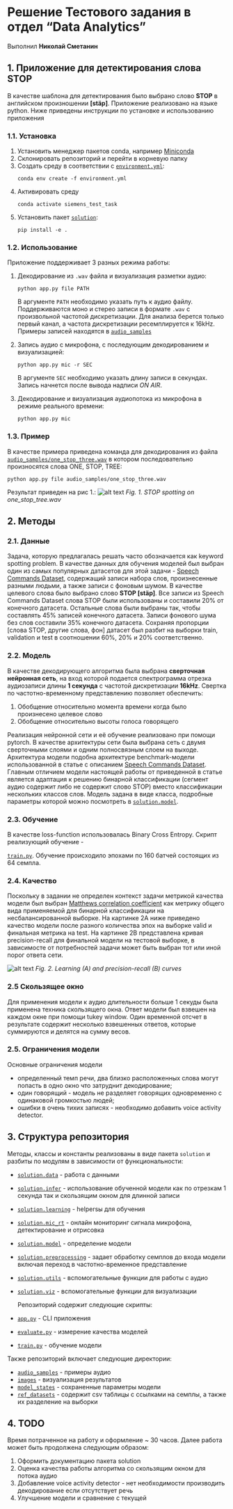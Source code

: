 # Решение Тестового задания в отдел “Data Analytics”
Выполнил **Николай Сметанин**


## 1. Приложение для детектирования слова STOP

В качестве шаблона для детектирования было выбрано слово **STOP** в английском произношении **[stäp]**. Приложение 
реализовано на языке python. Ниже приведены инструкции по установке и использованию приложения

### 1.1. Установка
1. Установить менеджер пакетов conda, например 
   [Miniconda](https://docs.conda.io/en/latest/miniconda.html)
1. Склонировать репозиторий и перейти в корневую папку
1. Создать среду в соответствии с 
   [`environment.yml`](https://github.com/nikolaims/siemens_test_task/blob/master/environment.yml):
    ```
    conda env create -f environment.yml
    ```
1. Активировать среду 
   ```
   conda activate siemens_test_task
   ```
1. Установить пакет 
   [`solution`](https://github.com/nikolaims/siemens_test_task/blob/master/solution):
   ```
   pip install -e .
   ```

### 1.2. Использование
Приложение поддерживает 3 разных режима работы:
1.  Декодирование из `.wav` файла и визуализация разметки аудио:
    ```
    python app.py file PATH
    ```
    В аргументе `PATH` необходимо указать путь к аудио файлу. Поддерживаются моно и стерео записи в формате `.wav`
    с произвольной частотой дискретизации. Для анализа берется только первый канал, а частота дискретизации 
    ресемплируется к 16kHz. Примеры записей находятся в 
     [`audio_samples`](https://github.com/nikolaims/siemens_test_task/blob/master/audio_samples)
    
2. Запись аудио с микрофона, с последующим декодированием и визуализацией:
   ```
   python app.py mic -r SEC
   ```
   В аргументе `SEC` необходимо указать длину записи в секундах. Запись начнется после вывода надписи *ON AIR*.
3. Декодирование и визуализация аудиопотока из микрофона в режиме реального времени:
   ```
   python app.py mic
   ```
   
### 1.3. Пример
В качестве примера приведена команда для декодирования из файла 
[`audio_samples/one_stop_three.wav`](https://github.com/nikolaims/siemens_test_task/blob/master/audio_samples/one_stop_three.wav)
в котором последовательно произносятся слова ONE, STOP, TREE: 
```
python app.py file audio_samples/one_stop_three.wav
```
Результат приведен на рис 1.:
![alt text](images/one_stop_tree.png)
*Fig. 1. STOP spotting on one_stop_tree.wav*
   
## 2. Методы
### 2.1. Данные
Задача, которую предлагалась решать часто обозначается как keyword spotting problem. В качестве данных для обучения 
моделей был выбран один из самых популярных датасетов для этой задачи - 
[Speech Commands Dataset](https://paperswithcode.com/dataset/speech-commands), содержащий записи набора слов, 
произнесенные разными людьми, а также записи с фоновым шумом. В качестве целевого слова было выбрано 
слово **STOP [stäp]**. Все записи из Speech Commands Dataset слова STOP были использованы и составили 20% от конечного 
датасета. Остальные слова были выбраны так, чтобы составлять 45% записей конечного датасета. Записи фонового шума без 
слов составили 35% конечного датасета. Сохраняя пропорции [слова STOP, другие слова, фон] датасет был разбит на выборки 
train, validation и test в соотношении 60%, 20% и 20% соответственно. 

### 2.2. Модель

В качестве декодирующего алгоритма была выбрана **сверточная нейронная сеть**, на вход которой подается спектрограмма 
отрезка аудиозаписи длины **1 секунда** с частотой дискретизации **16kHz**. Свертка по частотно-временному представлению
позволяет обеспечить:
 1. Обобщение относительно момента времени когда было произнесено целевое слово
 2. Обобщение относительно высоты голоса говорящего  

Реализация нейронной сети и её обучение реализовано при помощи pytorch. В качестве архитектуры сети была выбрана сеть 
с двумя сверточными слоями и одним полносвязным слоем на выходе. Архитектура модели подобна архитектуре benchmark-модели
использованной в статье с описанием [Speech Commands Dataset](https://paperswithcode.com/dataset/speech-commands). 
Главным отличием модели настоящей работы от приведенной в статье является адаптация к решению бинарной классификации 
(сегмент аудио содержит либо не содержит слово STOP) вместо классификации нескольких классов слов. Модель задана в виде 
класса, подробные параметры которой можно посмотреть в
 [`solution.model`](https://github.com/nikolaims/siemens_test_task/blob/15b5861578199a69e77839cb443f8ef20249d93a/solution/model.py#L4-L18).

### 2.3. Обучение
В качестве loss-function использовалась Binary Cross Entropy. Скрипт реализующий обучение - 

[`train.py`](https://github.com/nikolaims/siemens_test_task/blob/master/train.py). Обучение происходило эпохами по 
160 батчей состоящих из 64 семпла. 

### 2.4. Качество
Поскольку в задании не определен контекст задачи метрикой качества модели был выбран 
[Matthews correlation coefficient](https://en.wikipedia.org/wiki/Matthews_correlation_coefficient)
 как метрику общего вида применяемой для бинарной классификации на несбалансированной выборке. На картинке 2A ниже 
приведено качество модели после разного количества эпох на выборке valid и финальная метрика на test. На картинке 2B
представлена кривая precision-recall для финальной модели на тестовой выборке, в зависимосте от потребностей задачи 
может быть выбран тот или иной порог ответа сети. 

![alt text](images/learning_and_pr_curves.png)
*Fig. 2. Learning (A) and precision-recall (B) curves*

### 2.5 Скользящее окно
Для применения модели к аудио длительности больше 1 секуды была применена техника скользящего окна. 
Ответ модели был взвешен на каждом окне при помощи tukey window. Один временной отсчет в результате содержит несколько 
взвешенных ответов, которые суммируются и делятся на сумму весов. 

### 2.5. Ограничения модели
Основные ограничения модели
- определенный темп речи, два близко расположенных слова могут попасть в 
одно окно что затруднит декодирование; 
- один говорящий - модель не разделяет говорящих одновременно с одинаковой громкостью людей;
- ошибки в очень тихих записях - необходимо добавить voice activity detector.

## 3. Структура репозитория
Методы, классы и константы реализованы в виде пакета `solution` и разбиты по модулям в зависимости от функциональности:
* [`solution.data`](https://github.com/nikolaims/siemens_test_task/blob/master/solution/data.py) - работа с данными
* [`solution.infer`](https://github.com/nikolaims/siemens_test_task/blob/master/solution/infer.py) - использование 
  обученной модели как по отрезкам 1 секунда так и скользящим окном для длинной записи
* [`solution.learning`](https://github.com/nikolaims/siemens_test_task/blob/master/solution/learning.py) - helpersы для обучения
* [`solution.mic_rt`](https://github.com/nikolaims/siemens_test_task/blob/master/solution/mic_rt.py) - онлайн мониторинг сигнала микрофона, детектирование и отрисовка
* [`solution.model`](https://github.com/nikolaims/siemens_test_task/blob/master/solution/model.py) - определение модели
* [`solution.preprocessing`](https://github.com/nikolaims/siemens_test_task/blob/master/solution/preprocessing.py) - 
  задает обработку семплов до входа модели включая переход в частотно-временное представление
* [`solution.utils`](https://github.com/nikolaims/siemens_test_task/blob/master/solution/utils.py) - вспомогательные функции для работы с аудио
* [`solution.viz`](https://github.com/nikolaims/siemens_test_task/blob/master/solution/viz.py) - вспомогательные функции для визуализации

  Репозиторий содержит следующие скрипты:
* [`app.py`](https://github.com/nikolaims/siemens_test_task/blob/master/app.py) - CLI приложения
* [`evaluate.py`](https://github.com/nikolaims/siemens_test_task/blob/master/evaluate.py) - измерение качества моделей
* [`train.py`](https://github.com/nikolaims/siemens_test_task/blob/master/train.py) - обучение модели

Также репозиторий  включает следующие директории:
* [`audio_samples`](https://github.com/nikolaims/siemens_test_task/blob/master/audio_samples) - примеры аудио
* [`images`](https://github.com/nikolaims/siemens_test_task/blob/master/images) - визуализация результатов
* [`model_states`](https://github.com/nikolaims/siemens_test_task/blob/master/model_states) - сохраненные параметры модели
* [`ref_datasets`](https://github.com/nikolaims/siemens_test_task/blob/master/ref_datasets) - содержит csv таблицы с 
  ссылками на семплы, а также их разделение на выборки
  
## 4. TODO 
Время потраченное на работу и оформление ~ 30 часов. Далее работа может быть продолжена следующим образом:
1. Оформить документацию пакета solution
2. Оценка качества работы алгоритма со скользящим окном для потока аудио
3. Добавление voice activity detector - нет необходимости производить декодирование если отсутствует речь
4. Улучшение модели и сравнение с текущей




  

